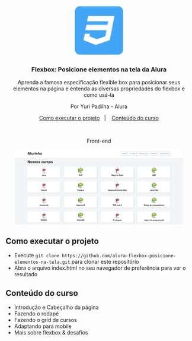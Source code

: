 <h1 align="center">
  <img alt="CSS3" src=".github/css3.svg" width="130px" />
</h1>

<h3 align="center">
  Flexbox: Posicione elementos na tela da Alura
</h3>

<p align="center">Aprenda a famosa especificação flexible box para posicionar seus elementos na página e entenda as diversas propriedades do flexbox e como usá-la</p>

<p align="center">Por Yuri Padilha - Alura</p>

<p align="center">
  <a href="#como-executar-o-projeto">Como executar o projeto</a>&nbsp;&nbsp;&nbsp;|&nbsp;&nbsp;&nbsp;
  <a href="#conteudo-do-curso">Conteúdo do curso</a>
</p>

<br>

<p align="center">Front-end</p>

<p align="center">
  <img alt="Front-end" src=".github/frontend.png" width="90%">
</p>

## Como executar o projeto

- Execute `git clone https://github.com/alura-flexbox-posicione-elementos-na-tela.git` para clonar este repositório
- Abra o arquivo index.html no seu navegador de preferência para ver o resultado

## Conteúdo do curso

- Introdução e Cabeçalho da página
- Fazendo o rodapé
- Fazendo o grid de cursos
- Adaptando para mobile
- Mais sobre flexbox & desafios
